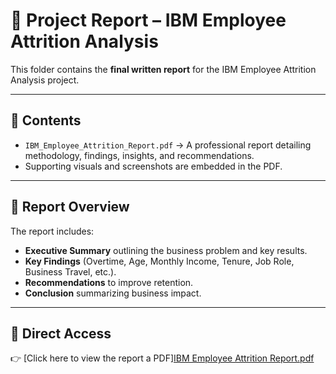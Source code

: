 # 📄 Project Report – IBM Employee Attrition Analysis

This folder contains the **final written report** for the IBM Employee Attrition Analysis project.  

---

## 📑 Contents
- `IBM_Employee_Attrition_Report.pdf` → A professional report detailing methodology, findings, insights, and recommendations.  
- Supporting visuals and screenshots are embedded in the PDF.  

---

## 📝 Report Overview
The report includes:  
- **Executive Summary** outlining the business problem and key results.  
- **Key Findings** (Overtime, Age, Monthly Income, Tenure, Job Role, Business Travel, etc.).  
- **Recommendations** to improve retention.  
- **Conclusion** summarizing business impact.  

---

## 🔗 Direct Access
👉 [Click here to view the report a PDF][IBM Employee Attrition Report.pdf](https://drive.google.com/file/d/1PNRpTs9WFGL7YzF0j3_FImtwzu9291W7/view?usp=drive_link
)
